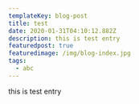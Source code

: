 ```yaml
---
templateKey: blog-post
title: test
date: 2020-01-31T04:10:12.882Z
description: this is test entry
featuredpost: true
featuredimage: /img/blog-index.jpg
tags:
  - abc
---
```

this is test entry
